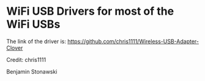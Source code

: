 # WiFi USB Drivers for most of the WiFi USBs


The link of the driver is: https://github.com/chris1111/Wireless-USB-Adapter-Clover

Credit: chris1111


Benjamin Stonawski
